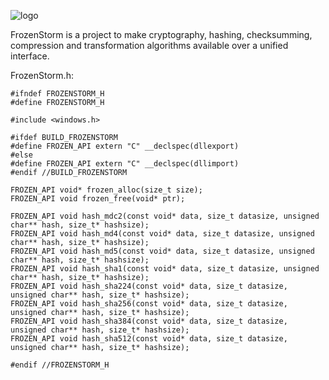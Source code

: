 ![logo](https://i.imgur.com/EfyWPnu.png)

FrozenStorm is a project to make cryptography, hashing, checksumming, compression and transformation algorithms available over a unified interface.

FrozenStorm.h:

```
#ifndef FROZENSTORM_H
#define FROZENSTORM_H

#include <windows.h>

#ifdef BUILD_FROZENSTORM
#define FROZEN_API extern "C" __declspec(dllexport)
#else
#define FROZEN_API extern "C" __declspec(dllimport)
#endif //BUILD_FROZENSTORM

FROZEN_API void* frozen_alloc(size_t size);
FROZEN_API void frozen_free(void* ptr);

FROZEN_API void hash_mdc2(const void* data, size_t datasize, unsigned char** hash, size_t* hashsize);
FROZEN_API void hash_md4(const void* data, size_t datasize, unsigned char** hash, size_t* hashsize);
FROZEN_API void hash_md5(const void* data, size_t datasize, unsigned char** hash, size_t* hashsize);
FROZEN_API void hash_sha1(const void* data, size_t datasize, unsigned char** hash, size_t* hashsize);
FROZEN_API void hash_sha224(const void* data, size_t datasize, unsigned char** hash, size_t* hashsize);
FROZEN_API void hash_sha256(const void* data, size_t datasize, unsigned char** hash, size_t* hashsize);
FROZEN_API void hash_sha384(const void* data, size_t datasize, unsigned char** hash, size_t* hashsize);
FROZEN_API void hash_sha512(const void* data, size_t datasize, unsigned char** hash, size_t* hashsize);

#endif //FROZENSTORM_H
```
